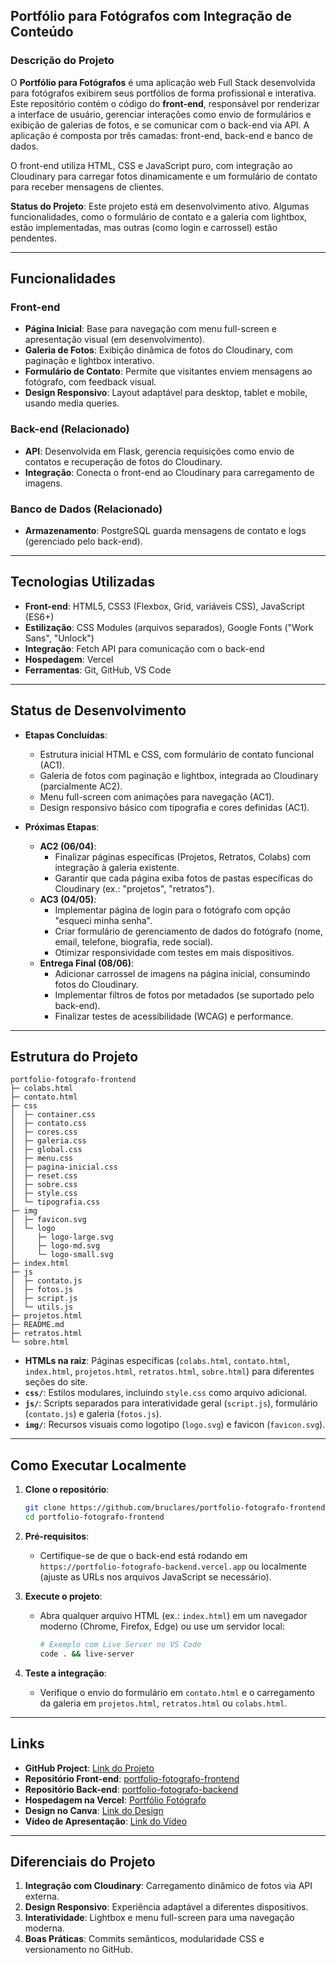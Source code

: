 ## Portfólio para Fotógrafos com Integração de Conteúdo

### Descrição do Projeto

O **Portfólio para Fotógrafos** é uma aplicação web Full Stack desenvolvida para fotógrafos exibirem seus portfólios de forma profissional e interativa. Este repositório contém o código do **front-end**, responsável por renderizar a interface de usuário, gerenciar interações como envio de formulários e exibição de galerias de fotos, e se comunicar com o back-end via API. A aplicação é composta por três camadas: front-end, back-end e banco de dados.

O front-end utiliza HTML, CSS e JavaScript puro, com integração ao Cloudinary para carregar fotos dinamicamente e um formulário de contato para receber mensagens de clientes.

**Status do Projeto**: Este projeto está em desenvolvimento ativo. Algumas funcionalidades, como o formulário de contato e a galeria com lightbox, estão implementadas, mas outras (como login e carrossel) estão pendentes.

---

## Funcionalidades

### Front-end

- **Página Inicial**: Base para navegação com menu full-screen e apresentação visual (em desenvolvimento).
- **Galeria de Fotos**: Exibição dinâmica de fotos do Cloudinary, com paginação e lightbox interativo.
- **Formulário de Contato**: Permite que visitantes enviem mensagens ao fotógrafo, com feedback visual.
- **Design Responsivo**: Layout adaptável para desktop, tablet e mobile, usando media queries.

### Back-end (Relacionado)

- **API**: Desenvolvida em Flask, gerencia requisições como envio de contatos e recuperação de fotos do Cloudinary.
- **Integração**: Conecta o front-end ao Cloudinary para carregamento de imagens.

### Banco de Dados (Relacionado)

- **Armazenamento**: PostgreSQL guarda mensagens de contato e logs (gerenciado pelo back-end).

---

## Tecnologias Utilizadas

- **Front-end**: HTML5, CSS3 (Flexbox, Grid, variáveis CSS), JavaScript (ES6+)
- **Estilização**: CSS Modules (arquivos separados), Google Fonts ("Work Sans", "Unlock")
- **Integração**: Fetch API para comunicação com o back-end
- **Hospedagem**: Vercel
- **Ferramentas**: Git, GitHub, VS Code

---

## Status de Desenvolvimento

- **Etapas Concluídas**:

  - Estrutura inicial HTML e CSS, com formulário de contato funcional (AC1).
  - Galeria de fotos com paginação e lightbox, integrada ao Cloudinary (parcialmente AC2).
  - Menu full-screen com animações para navegação (AC1).
  - Design responsivo básico com tipografia e cores definidas (AC1).

- **Próximas Etapas**:

  - **AC2 (06/04)**:
    - Finalizar páginas específicas (Projetos, Retratos, Colabs) com integração à galeria existente.
    - Garantir que cada página exiba fotos de pastas específicas do Cloudinary (ex.: "projetos", "retratos").
  - **AC3 (04/05)**:
    - Implementar página de login para o fotógrafo com opção "esqueci minha senha".
    - Criar formulário de gerenciamento de dados do fotógrafo (nome, email, telefone, biografia, rede social).
    - Otimizar responsividade com testes em mais dispositivos.
  - **Entrega Final (08/06)**:
    - Adicionar carrossel de imagens na página inicial, consumindo fotos do Cloudinary.
    - Implementar filtros de fotos por metadados (se suportado pelo back-end).
    - Finalizar testes de acessibilidade (WCAG) e performance.

---

## Estrutura do Projeto

```
portfolio-fotografo-frontend
├─ colabs.html
├─ contato.html
├─ css
│  ├─ container.css
│  ├─ contato.css
│  ├─ cores.css
│  ├─ galeria.css
│  ├─ global.css
│  ├─ menu.css
│  ├─ pagina-inicial.css
│  ├─ reset.css
│  ├─ sobre.css
│  ├─ style.css
│  └─ tipografia.css
├─ img
│  ├─ favicon.svg
│  └─ logo
│     ├─ logo-large.svg
│     ├─ logo-md.svg
│     └─ logo-small.svg
├─ index.html
├─ js
│  ├─ contato.js
│  ├─ fotos.js
│  ├─ script.js
│  └─ utils.js
├─ projetos.html
├─ README.md
├─ retratos.html
└─ sobre.html

```

- **HTMLs na raiz**: Páginas específicas (`colabs.html`, `contato.html`, `index.html`, `projetos.html`, `retratos.html`, `sobre.html`) para diferentes seções do site.
- **`css/`**: Estilos modulares, incluindo `style.css` como arquivo adicional.
- **`js/`**: Scripts separados para interatividade geral (`script.js`), formulário (`contato.js`) e galeria (`fotos.js`).
- **`img/`**: Recursos visuais como logotipo (`logo.svg`) e favicon (`favicon.svg`).

---

## Como Executar Localmente

1. **Clone o repositório**:

   ```bash
   git clone https://github.com/bruclares/portfolio-fotografo-frontend.git
   cd portfolio-fotografo-frontend
   ```

2. **Pré-requisitos**:

   - Certifique-se de que o back-end está rodando em `https://portfolio-fotografo-backend.vercel.app` ou localmente (ajuste as URLs nos arquivos JavaScript se necessário).

3. **Execute o projeto**:

   - Abra qualquer arquivo HTML (ex.: `index.html`) em um navegador moderno (Chrome, Firefox, Edge) ou use um servidor local:
     ```bash
     # Exemplo com Live Server no VS Code
     code . && live-server
     ```

4. **Teste a integração**:
   - Verifique o envio do formulário em `contato.html` e o carregamento da galeria em `projetos.html`, `retratos.html` ou `colabs.html`.

---

## Links

- **GitHub Project**: [Link do Projeto](https://github.com/users/bruclares/projects/3)
- **Repositório Front-end**: [portfolio-fotografo-frontend](https://github.com/bruclares/portfolio-fotografo-frontend)
- **Repositório Back-end**: [portfolio-fotografo-backend](https://github.com/bruclares/portfolio-fotografo-backend)
- **Hospedagem na Vercel**: [Portfólio Fotógrafo](https://portfolio-fotografo.vercel.app/)
- **Design no Canva**: [Link do Design](https://www.canva.com/design/DAGdA_GiiT4/Cwp1Fd92u-JSd0oN7unAgg/view?utm_content=DAGdA_GiiT4&utm_campaign=designshare&utm_medium=link2&utm_source=uniquelinks&utlId=h0d9a7d5038)
- **Vídeo de Apresentação**: [Link do Vídeo](https://www.youtube.com/watch?v=LxZCA7SuQ8Y)

---

## Diferenciais do Projeto

1. **Integração com Cloudinary**: Carregamento dinâmico de fotos via API externa.
2. **Design Responsivo**: Experiência adaptável a diferentes dispositivos.
3. **Interatividade**: Lightbox e menu full-screen para uma navegação moderna.
4. **Boas Práticas**: Commits semânticos, modularidade CSS e versionamento no GitHub.
